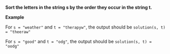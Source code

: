 **Sort the letters in the string s by the order they occur in the string t.**

**Example**

For `s = "weather"` and `t = "therapyw"`, the output should be
`solution(s, t) = "theeraw"`

For `s = "good"` and `t = "odg"`, the output should be
`solution(s, t) = "oodg"`